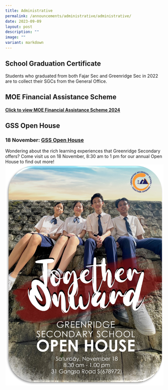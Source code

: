 ```yaml
---
title: Administrative
permalink: /announcements/administrative/administrative/
date: 2023-09-09
layout: post
description: ""
image: ""
variant: markdown
---
```

## School Graduation Certificate
Students who graduated from both Fajar Sec and Greenridge Sec in 2022 are to collect their SGCs from the General Office.


## MOE Financial Assistance Scheme 
#### [Click to view MOE Financial Assistance Scheme 2024](https://greenridgesec.moe.edu.sg/parents/fas2024/)

## GSS Open House
###  **18 November: <u>GSS Open House</u>**


Wondering about the rich learning experiences that Greenridge Secondary offers? Come visit us on 18 November, 8:30 am to 1 pm for our annual Open House to find out more! 
![](/images/LOOKING%20AHEAD/open%20house%20poster_2.jpg)